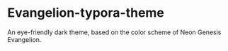 # Evangelion-typora-theme
An eye-friendly dark theme, based on the color scheme of Neon Genesis Evangelion.
